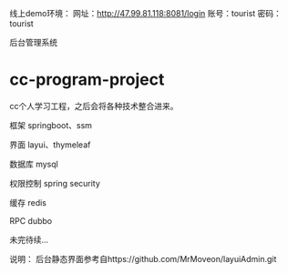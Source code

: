 线上demo环境：
网址：http://47.99.81.118:8081/login
账号：tourist
密码：tourist

后台管理系统
# cc-program-project

cc个人学习工程，之后会将各种技术整合进来。

框架
springboot、ssm

界面
layui、thymeleaf

数据库
mysql

权限控制
spring security

缓存
redis

RPC
dubbo

未完待续...


说明：
后台静态界面参考自https://github.com/MrMoveon/layuiAdmin.git
